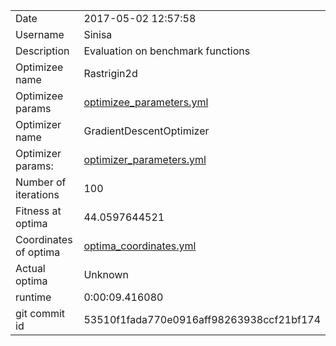 | | |
| --- | --- |
| Date | 2017-05-02 12:57:58 |
| Username | Sinisa |
| Description | Evaluation on benchmark functions |
| Optimizee name | Rastrigin2d |
| Optimizee params |  <a href="optimizee_parameters.yml">optimizee_parameters.yml</a>  |
| Optimizer name | GradientDescentOptimizer |
| Optimizer params: |  <a href="optimizer_parameters.yml">optimizer_parameters.yml</a>  |
| Number of iterations | 100 |
| Fitness at optima | 44.0597644521 |
| Coordinates of optima |  <a href="optima_coordinates.yml">optima_coordinates.yml</a>  |
| Actual optima |  Unknown  |
| runtime | 0:00:09.416080 |
| git commit id | 53510f1fada770e0916aff98263938ccf21bf174 |